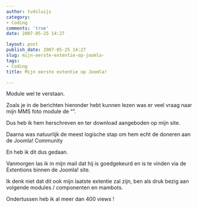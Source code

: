 ```yaml
---
author: tvdsluijs
category:
- Coding
comments: 'true'
date: 2007-05-25 14:27

layout: post
publish_date: 2007-05-25 14:27
slug: mijn-eerste-extentie-op-joomla-
tags:
- Coding
title: Mijn eerste extentie op Joomla!

---
```

Module wel te verstaan.  
  
Zoals je in de berichten hieronder hebt kunnen lezen was er veel vraag naar
mijn MMS foto module de “”.  
  
Dus heb ik hem herschreven en ter download aangeboden op mijn site.  
  
Daarna was natuurlijk de meest logische stap om hem echt de doneren aan de
Joomla! Community  
  
En heb ik dit dus gedaan.  
  
Vanmorgen las ik in mijn mail dat hij is goedgekeurd en is te vinden via de
Extentions binnen de Joomla! site.  
  
Ik denk niet dat dit ook mijn laatste extentie zal zijn, ben als druk bezig
aan volgende modules / componenten en mambots.  
  
Ondertussen heb ik al meer dan 400 views !

